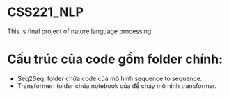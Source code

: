 # CSS221_NLP
This is final project of nature language processing 

# Cấu trúc của code gồm folder chính: 
+ Seq2Seq: folder chứa code của mô hinh sequence to sequence.
+ Transformer: folder chứa notebook của để chạy mô hình transformer. 
